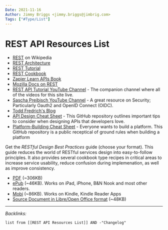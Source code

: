 ```yaml
---
Date: 2021-11-16
Author: Jimmy Briggs <jimmy.briggs@jimbrig.com>
Tags: ["#Type/List"]
---
```


# REST API Resources List


-   [REST](https://en.wikipedia.org/wiki/Representational_state_transfer "REST") on Wikipedia
-   [REST Architecture](https://www.service-architecture.com/articles/web-services/representational_state_transfer_rest.html)
-   [REST Tutorial](https://www.restapitutorial.com/)
-   [REST Cookbook](https://restcookbook.com/)
-   [Zapier Learn APIs Book](https://zapier.com/learn/apis/)
-   [Mozilla Docs on REST](https://developer.mozilla.org/en-US/docs/Glossary/REST)
-   [REST API Tutorial YouTube Channel](https://www.youtube.com/user/restapitutorial) - The companion channel where all of the videos for this site live.
-   [Sascha Preibisch YouTube Channel](https://www.youtube.com/channel/UCBSlXL7WCE-MR8uuwurqVKA) - A great resource on Security; Particularly Oauth2 and OpenID Connect (OIDC).
-   [Todd Fredrich's Blog](http://www.toddfredrich.com/)
-   [API Design Cheat Sheet](https://github.com/RestCheatSheet/api-cheat-sheet#api-design-cheat-sheet) - This GitHub repository outlines important tips to consider when designing APIs that developers love.
-   [Platform-Building Cheat Sheet](https://github.com/RestCheatSheet/platform-cheat-sheet#platform-building-cheat-sheet) - Everyone wants to build a platform. This GitHub repository is a public receptical of ground rules when building a platform


Get the _RESTful Design Best Practices_ guide (choose your format). This guide reduces the world of RESTful services design into easy-to-follow principles. It also provides several cookbook type recipes in critical areas to increase service usability, reduce confusion during implemenation, as well as improve consistency.

-   [PDF](https://github.com/tfredrich/RestApiTutorial.com/raw/master/media/RESTful%20Best%20Practices-v1_2.pdf) (~306KB)
-   [ePub](https://github.com/tfredrich/RestApiTutorial.com/raw/master/media/RESTful%20Best%20Practices-v1_2.epub) (~46KB). Works on iPad, iPhone, B&N Nook and most other readers.
-   [Mobi](https://github.com/tfredrich/RestApiTutorial.com/raw/master/media/RESTful%20Best%20Practices-v1_2.mobi) (~86KB). Works on Kindle, Kindle Reader Apps
-   [Source Document in Libre/Open Office format](https://github.com/tfredrich/RestApiTutorial.com/raw/master/media/RESTful%20Best%20Practices-v1_2.odt) (~48KB)



***

*Backlinks:*

```dataview
list from [[REST API Resources List]] AND -"Changelog"
```